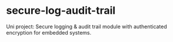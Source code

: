 # secure-log-audit-trail
Uni project: Secure logging &amp; audit trail module with authenticated encryption for embedded systems. 
